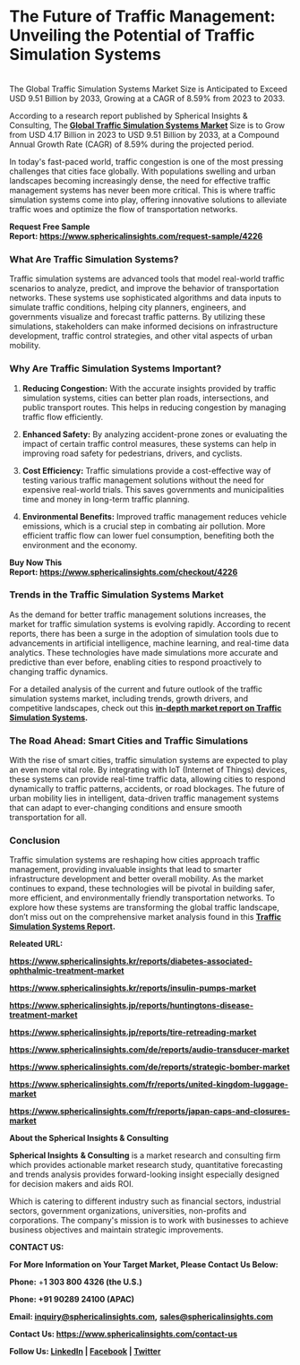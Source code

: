 <h1>The Future of Traffic Management: Unveiling the Potential of Traffic Simulation Systems</h1>
<div class="content-body__description">&nbsp;</div>
<div class="content-body__description">The Global Traffic Simulation Systems Market Size is Anticipated to Exceed USD 9.51 Billion by 2033, Growing at a CAGR of 8.59% from 2023 to 2033.</div>
<div class="content-body__detail">
<section id="section_0" class="entry fr-view">
<p>According to a research report published by Spherical Insights &amp; Consulting, The<strong>&nbsp;<a title="Global Traffic Simulation Systems Market" href="https://www.sphericalinsights.com/reports/traffic-simulation-systems-market" target="_blank" rel="noopener">Global&nbsp;Traffic Simulation Systems Market</a>&nbsp;</strong>Size is to Grow from USD 4.17 Billion in 2023 to USD 9.51 Billion by 2033, at a Compound Annual Growth Rate (CAGR) of 8.59% during the projected period.</p>
<p>In today's fast-paced world, traffic congestion is one of the most pressing challenges that cities face globally. With populations swelling and urban landscapes becoming increasingly dense, the need for effective traffic management systems has never been more critical. This is where traffic simulation systems come into play, offering innovative solutions to alleviate traffic woes and optimize the flow of transportation networks.</p>
<p><strong>Request Free Sample Report:&nbsp;<a href="https://www.sphericalinsights.com/request-sample/4226" target="_blank" rel="noopener">https://www.sphericalinsights.com/request-sample/4226</a>&nbsp;</strong></p>
<h3>What Are Traffic Simulation Systems?</h3>
<p>Traffic simulation systems are advanced tools that model real-world traffic scenarios to analyze, predict, and improve the behavior of transportation networks. These systems use sophisticated algorithms and data inputs to simulate traffic conditions, helping city planners, engineers, and governments visualize and forecast traffic patterns. By utilizing these simulations, stakeholders can make informed decisions on infrastructure development, traffic control strategies, and other vital aspects of urban mobility.</p>
<h3>Why Are Traffic Simulation Systems Important?</h3>
<ol>
<li>
<p><strong>Reducing Congestion:</strong>&nbsp;With the accurate insights provided by traffic simulation systems, cities can better plan roads, intersections, and public transport routes. This helps in reducing congestion by managing traffic flow efficiently.</p>
</li>
<li>
<p><strong>Enhanced Safety:</strong>&nbsp;By analyzing accident-prone zones or evaluating the impact of certain traffic control measures, these systems can help in improving road safety for pedestrians, drivers, and cyclists.</p>
</li>
<li>
<p><strong>Cost Efficiency:</strong>&nbsp;Traffic simulations provide a cost-effective way of testing various traffic management solutions without the need for expensive real-world trials. This saves governments and municipalities time and money in long-term traffic planning.</p>
</li>
<li>
<p><strong>Environmental Benefits:</strong>&nbsp;Improved traffic management reduces vehicle emissions, which is a crucial step in combating air pollution. More efficient traffic flow can lower fuel consumption, benefiting both the environment and the economy.</p>
</li>
</ol>
<p><strong>Buy Now This Report:&nbsp;<a href="https://www.sphericalinsights.com/checkout/4226" target="_blank" rel="noopener">https://www.sphericalinsights.com/checkout/4226</a>&nbsp;</strong></p>
<h3>Trends in the Traffic Simulation Systems Market</h3>
<p>As the demand for better traffic management solutions increases, the market for traffic simulation systems is evolving rapidly. According to recent reports, there has been a surge in the adoption of simulation tools due to advancements in artificial intelligence, machine learning, and real-time data analytics. These technologies have made simulations more accurate and predictive than ever before, enabling cities to respond proactively to changing traffic dynamics.</p>
<p>For a detailed analysis of the current and future outlook of the traffic simulation systems market, including trends, growth drivers, and competitive landscapes, check out this&nbsp;<strong><a href="https://www.sphericalinsights.com/reports/traffic-simulation-systems-market" target="_blank" rel="noopener">in-depth market report on Traffic Simulation Systems</a>.</strong></p>
<h3>The Road Ahead: Smart Cities and Traffic Simulations</h3>
<p>With the rise of smart cities, traffic simulation systems are expected to play an even more vital role. By integrating with IoT (Internet of Things) devices, these systems can provide real-time traffic data, allowing cities to respond dynamically to traffic patterns, accidents, or road blockages. The future of urban mobility lies in intelligent, data-driven traffic management systems that can adapt to ever-changing conditions and ensure smooth transportation for all.</p>
<h3>Conclusion</h3>
<p>Traffic simulation systems are reshaping how cities approach traffic management, providing invaluable insights that lead to smarter infrastructure development and better overall mobility. As the market continues to expand, these technologies will be pivotal in building safer, more efficient, and environmentally friendly transportation networks. To explore how these systems are transforming the global traffic landscape, don&rsquo;t miss out on the comprehensive market analysis found in this&nbsp;<strong><a href="https://www.sphericalinsights.com/reports/traffic-simulation-systems-market" target="_blank" rel="noopener">Traffic Simulation Systems Report</a>.</strong></p>
<p><strong>Releated URL:&nbsp;</strong></p>
<p><strong><a href="https://www.sphericalinsights.kr/reports/diabetes-associated-ophthalmic-treatment-market">https://www.sphericalinsights.kr/reports/diabetes-associated-ophthalmic-treatment-market</a>&nbsp;</strong></p>
<p><strong><span data-sheets-root="1"><span data-sheets-root="1"><a href="https://www.sphericalinsights.kr/reports/insulin-pumps-market">https://www.sphericalinsights.kr/reports/insulin-pumps-market</a></span></span></strong></p>
<p><strong><a href="https://www.sphericalinsights.jp/reports/huntingtons-disease-treatment-market">https://www.sphericalinsights.jp/reports/huntingtons-disease-treatment-market</a>&nbsp;</strong></p>
<p><strong><a href="https://www.sphericalinsights.jp/reports/tire-retreading-market">https://www.sphericalinsights.jp/reports/tire-retreading-market</a>&nbsp;</strong></p>
<p><strong><span data-sheets-root="1"><span data-sheets-root="1"><span data-sheets-root="1"><span data-sheets-root="1"><span data-sheets-root="1"><a class="in-cell-link" href="https://www.sphericalinsights.com/de/reports/audio-transducer-market" target="_blank" rel="noopener">https://www.sphericalinsights.com/de/reports/audio-transducer-market</a></span></span></span></span></span></strong></p>
<p><strong><span data-sheets-root="1"><span data-sheets-root="1"><span data-sheets-root="1"><span data-sheets-root="1"><span data-sheets-root="1"><span data-sheets-root="1"><a class="in-cell-link" href="https://www.sphericalinsights.com/de/reports/strategic-bomber-market" target="_blank" rel="noopener">https://www.sphericalinsights.com/de/reports/strategic-bomber-market</a></span></span></span></span></span></span></strong></p>
<p><strong><a href="https://www.sphericalinsights.com/fr/reports/united-kingdom-luggage-market">https://www.sphericalinsights.com/fr/reports/united-kingdom-luggage-market</a>&nbsp;</strong></p>
<p><strong><a href="https://www.sphericalinsights.com/fr/reports/japan-caps-and-closures-market">https://www.sphericalinsights.com/fr/reports/japan-caps-and-closures-market</a>&nbsp;</strong></p>
<p><strong>About the Spherical Insights&nbsp;&amp; Consulting</strong></p>
<p><strong>Spherical Insights</strong>&nbsp;<strong>&amp; Consulting</strong>&nbsp;is a market research and consulting firm which provides actionable market research study, quantitative forecasting and trends analysis provides forward-looking insight especially designed for decision makers and aids ROI.</p>
<p>Which is catering to different industry such as financial sectors, industrial sectors, government organizations, universities, non-profits and corporations. The company's mission is to work with businesses to achieve business objectives and maintain strategic improvements.&nbsp;</p>
<p><strong>CONTACT US:</strong></p>
<p><strong>For More Information on Your Target Market, Please Contact Us Below:&nbsp;&nbsp;&nbsp;&nbsp;</strong></p>
<p><strong>Phone:</strong>&nbsp;+<strong>1 303 800 4326 (the U.S.)</strong></p>
<p><strong>Phone:&nbsp;+91 90289 24100 (APAC)</strong></p>
<p><strong>Email:&nbsp;</strong><a title="" href="https://www.globenewswire.com/Tracker?data=IvAqG10VIVrlDrFULUfIkXt0v58NRvo7u1SDsThC_7vKPqGvsT9-YUHYJfQTe8e6hv1b6QyvovqTek_YD8ayHwagKIE6g97rudMT4Blf6uwCMJQWGQHjcOxTrOyOHhnIsQcLp4nLHdXYvdPLoHKo5eUkLbPkQT9bflwj-oFDQkhOrXtDZvM2DjYjduRn87pA3rRRnXauOCcJkH8J4BPYfiNxwEFD-sBgMWEwh426IA-f2Jio4Tbu2J4WpvOKZ1aw1FvYiVQ41FQWvfV685OSRc-REJbMMmimS1dQOzU9keA=" target="_blank" rel="nofollow noopener"><strong>inquiry@sphericalinsights.com</strong></a><strong>,</strong>&nbsp;<a title="" href="https://www.globenewswire.com/Tracker?data=R25_4FhnORgTNZu1fy5b9Cjak2--rWMXxqM6SFyWM_Rq_rNTaT-FuDgjY5GFrThMuIaIex_kdxTM9PAYm-43CRWpDdebwXFdv995aWJcZ3Jf7SrdcSsQWnAWS9I3joDO97mqcekVsxx1Elxh8PgPDBj6_BdL26TVWvQTtLFrwaoRfF2qduVTGC85QWvuBITMobKkHhclXhg1q8yFU5vohN8hGu_aRuWS4Eo8Vjco3EE1ZoV_Lun3Y2qna2UYtoJLKzy0MOru3WiN1XQHV6erSaMSEmzVR-Kx5JDP6uG_8Dk=" target="_blank" rel="nofollow noopener"><strong>sales@sphericalinsights.com</strong></a></p>
<p><strong>Contact Us:&nbsp;</strong><a href="https://www.sphericalinsights.com/contact-us" target="_blank" rel="nofollow noopener"><strong>https://www.sphericalinsights.com/contact-us</strong></a></p>
<p><strong>Follow Us:&nbsp;</strong><a href="https://www.linkedin.com/company/spherical-insight/mycompany/verification/" target="_blank" rel="nofollow noopener"><strong>LinkedIn</strong></a><strong>&nbsp;|&nbsp;</strong><a href="https://www.facebook.com/sphericalinsights22" target="_blank" rel="nofollow noopener"><strong>Facebook</strong></a><strong>&nbsp;|&nbsp;</strong><a href="https://twitter.com/SInsights_US" target="_blank" rel="nofollow noopener"><strong>Twitter</strong></a></p>
</section>
</div>
